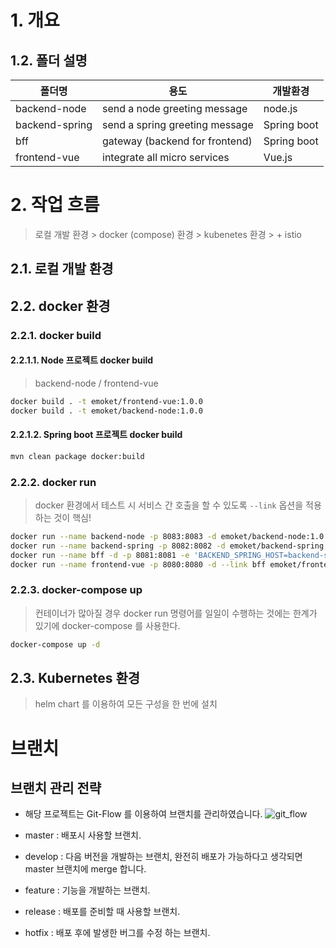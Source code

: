 # 1. 개요

## 1.2. 폴더 설명

| 폴더명               | 용도                          | 개발환경    |
| -------------------- | -------------------------- | ----------- |
| backend-node   | send a node greeting message     | node.js |
| backend-spring | send a spring greeting message   | Spring boot    |
| bff            | gateway (backend for frontend)   | Spring boot |
| frontend-vue   | integrate all micro services     | Vue.js |

# 2. 작업 흐름

> 로컬 개발 환경 > docker (compose) 환경 > kubenetes 환경 > + istio

## 2.1. 로컬 개발 환경

## 2.2. docker 환경

### 2.2.1. docker build

#### 2.2.1.1. Node 프로젝트 docker build

> backend-node / frontend-vue

```sh
docker build . -t emoket/frontend-vue:1.0.0
docker build . -t emoket/backend-node:1.0.0
```

#### 2.2.1.2. Spring boot 프로젝트 docker build

```sh
mvn clean package docker:build
```

### 2.2.2. docker run

> docker 환경에서 테스트 시 서비스 간 호출을 할 수 있도록 `--link` 옵션을 적용하는 것이 핵심!

``` sh
docker run --name backend-node -p 8083:8083 -d emoket/backend-node:1.0.0
docker run --name backend-spring -p 8082:8082 -d emoket/backend-spring:1.0.0
docker run --name bff -d -p 8081:8081 -e 'BACKEND_SPRING_HOST=backend-spring' -e 'BACKEND_SPRING_PORT=8082' -e 'BACKEND_NODE_HOST=backend-node' -e 'BACKEND_NODE_PORT=8083' --link backend-node --link backend-spring emoket/bff:1.0.0
docker run --name frontend-vue -p 8080:8080 -d --link bff emoket/frontend-vue:1.0.0
```

### 2.2.3. docker-compose up

> 컨테이너가 많아질 경우 docker run 명령어를 일일이 수행하는 것에는 한계가 있기에 docker-compose 를 사용한다.

```sh
docker-compose up -d
```

## 2.3. Kubernetes 환경

> helm chart 를 이용하여 모든 구성을 한 번에 설치



# 브랜치 

## 브랜치 관리 전략

* 해당 프로젝트는 Git-Flow 를 이용하여 브랜치를 관리하였습니다.
![git_flow](https://user-images.githubusercontent.com/54772162/88681478-92ce9600-d12c-11ea-8be4-8b516f54cc6d.png)

* master : 배포시 사용할 브랜치.    
* develop : 다음 버전을 개발하는 브랜치, 완전히 배포가 가능하다고 생각되면 master 브랜치에 merge 합니다.    
* feature : 기능을 개발하는 브랜치.    
* release : 배포를 준비할 때 사용할 브랜치.    
* hotfix : 배포 후에 발생한 버그를 수정 하는 브랜치.    

